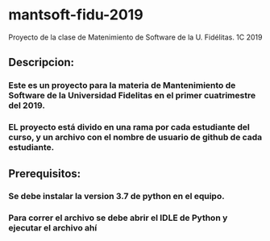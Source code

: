 ﻿# mantsoft-fidu-2019
Proyecto de la clase de Matenimiento de Software de la U. Fidélitas. 1C 2019

## Descripcion:

### Este es un proyecto para la materia de Mantenimiento de Software de la Universidad Fidelitas en el primer cuatrimestre del 2019.
### EL proyecto está divido en una rama por cada estudiante del curso, y un archivo con el nombre de usuario de github de cada estudiante.

## Prerequisitos: 
### Se debe instalar la version 3.7 de python en el equipo.
### Para correr el archivo se debe abrir el IDLE de Python y ejecutar el archivo ahí 


